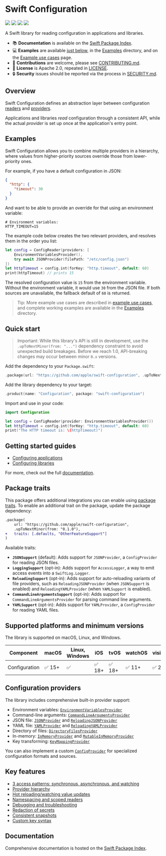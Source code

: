 # Swift Configuration

[![](https://img.shields.io/badge/docc-read_documentation-blue)](https://swiftpackageindex.com/apple/swift-configuration/documentation)
[![](https://img.shields.io/github/v/release/apple/swift-configuration)](https://github.com/apple/swift-configuration/releases)
[![](https://img.shields.io/endpoint?url=https%3A%2F%2Fswiftpackageindex.com%2Fapi%2Fpackages%2Fapple%2Fswift-configuration%2Fbadge%3Ftype%3Dswift-versions)](https://swiftpackageindex.com/apple/swift-configuration)
[![](https://img.shields.io/endpoint?url=https%3A%2F%2Fswiftpackageindex.com%2Fapi%2Fpackages%2Fapple%2Fswift-configuration%2Fbadge%3Ftype%3Dplatforms)](https://swiftpackageindex.com/apple/swift-configuration)

A Swift library for reading configuration in applications and libraries.

- 📚 **Documentation** is available on the [Swift Package Index](https://swiftpackageindex.com/apple/swift-configuration/documentation/configuration).
- 💻 **Examples** are available [just below](#Examples), in the [Examples](Examples/) directory, and on the [Example use cases](https://swiftpackageindex.com/apple/swift-configuration/documentation/configuration/example-use-cases) page.
- 🚀 **Contributions** are welcome, please see [CONTRIBUTING.md](CONTRIBUTING.md).
- 🪪 **License** is Apache 2.0, repeated in [LICENSE](LICENSE.txt).
- 🔒 **Security** issues should be reported via the process in [SECURITY.md](SECURITY.md).

## Overview

Swift Configuration defines an abstraction layer between configuration [readers](https://swiftpackageindex.com/apple/swift-configuration/documentation/configuration/configreader) and [providers](https://swiftpackageindex.com/apple/swift-configuration/documentation/configuration/configprovider).

Applications and libraries _read_ configuration through a consistent API, while the actual _provider_ is set up once at the application's entry point.

## Examples

Swift Configuration allows you to combine multiple providers in a hierarchy, where values from higher-priority sources override those from lower-priority ones.

For example, if you have a default configuration in JSON:
```json
{
  "http": {
    "timeout": 30
  }
}
```
And want to be able to provide an override for that using an environment variable:

```env
# Environment variables:
HTTP_TIMEOUT=15
```

The example code below creates the two relevant providers, and resolves them in the order you list:

```swift
let config = ConfigReader(providers: [
    EnvironmentVariablesProvider(),
    try await JSONProvider(filePath: "/etc/config.json")
])
let httpTimeout = config.int(forKey: "http.timeout", default: 60)
print(httpTimeout) // prints 15
```

The resolved configuration value is `15` from the environment variable. Without the environment variable, it would use `30` from the JSON file.
If both sources are unavailable, the fallback default of `60` is returned.

> Tip: More example use cases are described in [example use cases](https://swiftpackageindex.com/apple/swift-configuration/documentation/configuration/example-use-cases), and complete working examples are available in the [Examples](Examples/) directory.

## Quick start

> Important: While this library's API is still in development, use the `.upToNextMinor(from: "...")` dependency constraint to avoid unexpected build breakages. Before we reach 1.0, API-breaking changes may occur between minor `0.x` versions.

Add the dependency to your `Package.swift`:

```swift
.package(url: "https://github.com/apple/swift-configuration", .upToNextMinor(from: "0.1.0"))
```

Add the library dependency to your target:

```swift
.product(name: "Configuration", package: "swift-configuration")
```

Import and use in your code:

```swift
import Configuration

let config = ConfigReader(provider: EnvironmentVariablesProvider())
let httpTimeout = config.int(forKey: "http.timeout", default: 60)
print("The HTTP timeout is: \(httpTimeout)")
```

## Getting started guides
- [Configuring applications](https://swiftpackageindex.com/apple/swift-configuration/documentation/configuration/configuring-applications)
- [Configuring libraries](https://swiftpackageindex.com/apple/swift-configuration/documentation/configuration/configuring-libraries)

For more, check out the full [documentation](https://swiftpackageindex.com/apple/swift-configuration/documentation/configuration).

## Package traits

This package offers additional integrations you can enable using [package traits](https://docs.swift.org/swiftpm/documentation/packagemanagerdocs/addingdependencies#Packages-with-Traits).
To enable an additional trait on the package, update the package dependency:

```diff
.package(
    url: "https://github.com/apple/swift-configuration",
    .upToNextMinor(from: "0.1.0"),
+   traits: [.defaults, "OtherFeatureSupport"]
)
```

Available traits:
- **`JSONSupport`** (default): Adds support for `JSONProvider`, a `ConfigProvider` for reading JSON files.
- **`LoggingSupport`** (opt-in): Adds support for `AccessLogger`, a way to emit access events into a `SwiftLog.Logger`.
- **`ReloadingSupport`** (opt-in): Adds support for auto-reloading variants of file providers, such as `ReloadingJSONProvider` (when `JSONSupport` is enabled) and `ReloadingYAMLProvider` (when `YAMLSupport` is enabled).
- **`CommandLineArgumentsSupport`** (opt-in): Adds support for `CommandLineArgumentsProvider` for parsing command line arguments.
- **`YAMLSupport`** (opt-in): Adds support for `YAMLProvider`, a `ConfigProvider` for reading YAML files.

## Supported platforms and minimum versions

The library is supported on macOS, Linux, and Windows.

| Component     | macOS  | Linux, Windows | iOS    | tvOS   | watchOS | visionOS |
| ------------- | -----  | -------------- | ---    | ----   | ------- | -------- |
| Configuration | ✅ 15+ | ✅              | ✅ 18+ | ✅ 18+ | ✅ 11+   | ✅ 2+    |

## Configuration providers

The library includes comprehensive built-in provider support:

- Environment variables: [`EnvironmentVariablesProvider`](https://swiftpackageindex.com/apple/swift-configuration/documentation/configuration/environmentvariablesprovider)
- Command-line arguments: [`CommandLineArgumentsProvider`](https://swiftpackageindex.com/apple/swift-configuration/documentation/configuration/commandlineargumentsprovider)
- JSON file: [`JSONProvider`](https://swiftpackageindex.com/apple/swift-configuration/documentation/configuration/jsonprovider) and [`ReloadingJSONProvider`](https://swiftpackageindex.com/apple/swift-configuration/documentation/configuration/reloadingjsonprovider)
- YAML file: [`YAMLProvider`](https://swiftpackageindex.com/apple/swift-configuration/documentation/configuration/yamlprovider) and [`ReloadingYAMLProvider`](https://swiftpackageindex.com/apple/swift-configuration/documentation/configuration/reloadingyamlprovider)
- Directory of files: [`DirectoryFilesProvider`](https://swiftpackageindex.com/apple/swift-configuration/documentation/configuration/directoryfilesprovider)
- In-memory: [`InMemoryProvider`](https://swiftpackageindex.com/apple/swift-configuration/documentation/configuration/inmemoryprovider) and [`MutableInMemoryProvider`](https://swiftpackageindex.com/apple/swift-configuration/documentation/configuration/mutableinmemoryprovider)
- Key transforming: [`KeyMappingProvider`](https://swiftpackageindex.com/apple/swift-configuration/documentation/configuration/keymappingprovider)

You can also implement a custom [`ConfigProvider`](https://swiftpackageindex.com/apple/swift-configuration/documentation/configuration/configprovider) for specialized configuration formats and sources.

## Key features
- [3 access patterns: synchronous, asynchronous, and watching](https://swiftpackageindex.com/apple/swift-configuration/documentation/configuration#Three-access-patterns)
- [Provider hierarchy](https://swiftpackageindex.com/apple/swift-configuration/documentation/configuration#Provider-hierarchy)
- [Hot reloading/watching value updates](https://swiftpackageindex.com/apple/swift-configuration/documentation/configuration#Hot-reloading)
- [Namespacing and scoped readers](https://swiftpackageindex.com/apple/swift-configuration/documentation/configuration#Namespacing-and-scoped-readers)
- [Debugging and troubleshooting](https://swiftpackageindex.com/apple/swift-configuration/documentation/configuration#Debugging-and-troubleshooting)
- [Redaction of secrets](https://swiftpackageindex.com/apple/swift-configuration/documentation/configuration/handling-secrets-correctly)
- [Consistent snapshots](https://swiftpackageindex.com/apple/swift-configuration/documentation/configuration#Consistent-snapshots)
- [Custom key syntax](https://swiftpackageindex.com/apple/swift-configuration/documentation/configuration#Custom-key-syntax)

## Documentation

Comprehensive documentation is hosted on the [Swift Package Index](https://swiftpackageindex.com/apple/swift-configuration/documentation/configuration).
